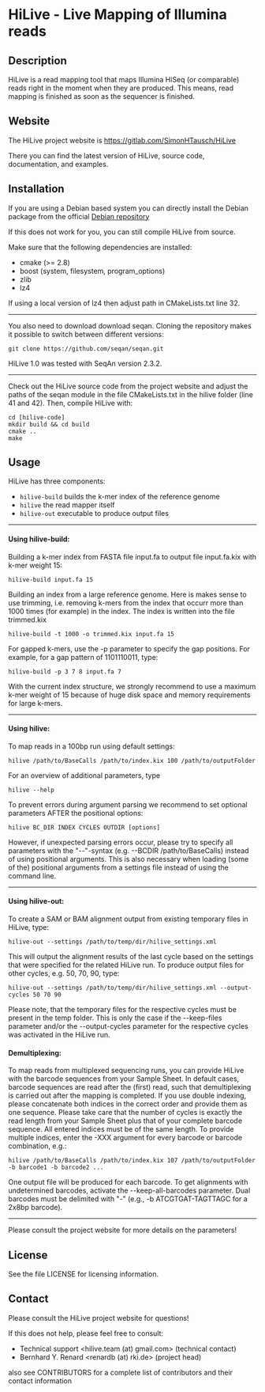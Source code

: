 HiLive - Live Mapping of Illumina reads
=======================================

Description
-----------

HiLive is a read mapping tool that maps Illumina HiSeq (or comparable) 
reads right in the moment when they are produced. This means, read mapping 
is finished as soon as the sequencer is finished.


Website
-------

The HiLive project website is https://gitlab.com/SimonHTausch/HiLive

There you can find the latest version of HiLive, source code, documentation,
and examples.


Installation
------------

If you are using a Debian based system you can directly install the Debian 
package from the official [Debian repository](https://packages.debian.org/sid/hilive "HiLive Debian package")

If this does not work for you, you can still compile HiLive from source.

Make sure that the following dependencies are installed:

 * cmake (>= 2.8)
 * boost (system, filesystem, program\_options)
 * zlib
 * lz4

If using a local version of lz4 then adjust path in CMakeLists.txt line 32.

---

You also need to download download seqan.
Cloning the repository makes it possible to switch between different versions:

    git clone https://github.com/seqan/seqan.git

HiLive 1.0 was tested with SeqAn version 2.3.2.

---

Check out the HiLive source code from the project website and adjust the paths of the
seqan module in the file CMakeLists.txt in the hilive folder (line 41 and 42).
Then, compile HiLive with:

    cd [hilive-code]
    mkdir build && cd build
    cmake ..
    make

Usage
-----

HiLive has three components:

 * ``hilive-build``  builds the k-mer index of the reference genome
 * ``hilive``        the read mapper itself
 * ``hilive-out``    executable to produce output files

---

#### Using hilive-build:

Building a k-mer index from FASTA file input.fa to output file input.fa.kix with k-mer weight 15:

    hilive-build input.fa 15

Building an index from a large reference genome. Here is makes sense to use trimming,
i.e. removing k-mers from the index that occurr more than 1000 times (for example) in
the index. The index is written into the file trimmed.kix

    hilive-build -t 1000 -o trimmed.kix input.fa 15
    
For gapped k-mers, use the -p parameter to specify the gap positions.
For example, for a gap pattern of 1101110011, type:

    hilive-build -p 3 7 8 input.fa 7
    
With the current index structure, we strongly recommend to use a maximum k-mer weight of 15 because of huge disk space and memory requirements for large 
k-mers.

---

#### Using hilive:

To map reads in a 100bp run using default settings:

    hilive /path/to/BaseCalls /path/to/index.kix 100 /path/to/outputFolder

For an overview of additional parameters, type 
	
	hilive --help

To prevent errors during argument parsing we recommend to set optional parameters AFTER the positional options:

	hilive BC_DIR INDEX CYCLES OUTDIR [options]
	
However, if unexpected parsing errors occur, please try to specify all parameters with the "--"-syntax (e.g. --BCDIR /path/to/BaseCalls) instead of using positional arguments. This is also necessary when loading (some of the) positional arguments from a settings file instead of using the command line.

---

#### Using hilive-out:

To create a SAM or BAM alignment output from existing temporary files in HiLive, type:

	hilive-out --settings /path/to/temp/dir/hilive_settings.xml

This will output the alignment results of the last cycle based on the settings that were specified for the related HiLive run.
To produce output files for other cycles, e.g. 50, 70, 90, type:

	hilive-out --settings /path/to/temp/dir/hilive_settings.xml --output-cycles 50 70 90
	
Please note, that the temporary files for the respective cycles must be present in the temp folder.
This is only the case if the --keep-files parameter and/or the --output-cycles parameter for the respective cycles was activated in the HiLive run.


#### Demultiplexing:

To map reads from multiplexed sequencing runs, you can provide HiLive with the barcode sequences from your Sample Sheet.
In default cases, barcode sequences are read after the (first) read, such that demultiplexing is carried out after the mapping is completed. 
If you use double indexing, please concatenate both indices in the correct order and provide them as one sequence. Please take care that the number of cycles is exactly the read length from your Sample Sheet plus that of your complete barcode sequence. All entered indices must be of the same length. To provide multiple indices, enter the -XXX argument for every barcode or barcode combination, e.g.:

	hilive /path/to/BaseCalls /path/to/index.kix 107 /path/to/outputFolder -b barcode1 -b barcode2 ...

One output file will be produced for each barcode. To get alignments with undetermined barcodes, activate the --keep-all-barcodes parameter.
Dual barcodes must be delimited with "-" (e.g., -b ATCGTGAT-TAGTTAGC for a 2x8bp barcode).

---

Please consult the project website for more details on the parameters!


License
-------

See the file LICENSE for licensing information.


Contact
-------

Please consult the HiLive project website for questions!

If this does not help, please feel free to consult:
 * Technical support <hilive.team (at) gmail.com> (technical contact)
 * Bernhard Y. Renard <renardb (at) rki.de> (project head)

also see CONTRIBUTORS for a complete list of contributors and their contact information
